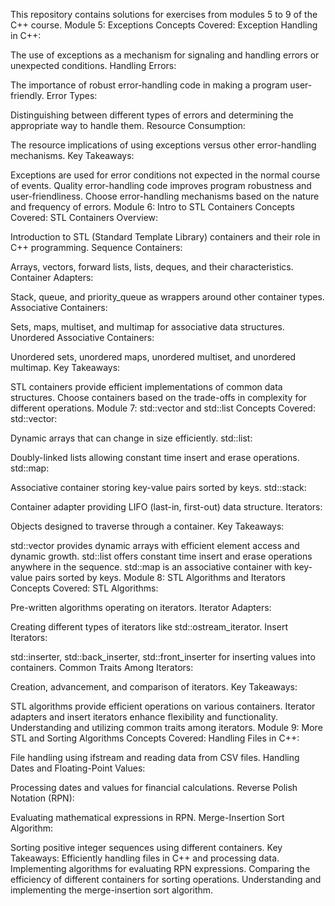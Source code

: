 This repository contains solutions for exercises from modules 5 to 9 of the C++ course.
Module 5: Exceptions
Concepts Covered:
Exception Handling in C++:

The use of exceptions as a mechanism for signaling and handling errors or unexpected conditions.
Handling Errors:

The importance of robust error-handling code in making a program user-friendly.
Error Types:

Distinguishing between different types of errors and determining the appropriate way to handle them.
Resource Consumption:

The resource implications of using exceptions versus other error-handling mechanisms.
Key Takeaways:

Exceptions are used for error conditions not expected in the normal course of events. Quality error-handling code improves program robustness and user-friendliness. Choose error-handling mechanisms based on the nature and frequency of errors.
Module 6: Intro to STL Containers
Concepts Covered:
STL Containers Overview:

Introduction to STL (Standard Template Library) containers and their role in C++ programming.
Sequence Containers:

Arrays, vectors, forward lists, lists, deques, and their characteristics.
Container Adapters:

Stack, queue, and priority_queue as wrappers around other container types.
Associative Containers:

Sets, maps, multiset, and multimap for associative data structures.
Unordered Associative Containers:

Unordered sets, unordered maps, unordered multiset, and unordered multimap.
Key Takeaways:

STL containers provide efficient implementations of common data structures. Choose containers based on the trade-offs in complexity for different operations.
Module 7: std::vector and std::list
Concepts Covered:
std::vector:

Dynamic arrays that can change in size efficiently.
std::list:

Doubly-linked lists allowing constant time insert and erase operations.
std::map:

Associative container storing key-value pairs sorted by keys.
std::stack:

Container adapter providing LIFO (last-in, first-out) data structure.
Iterators:

Objects designed to traverse through a container.
Key Takeaways:

std::vector provides dynamic arrays with efficient element access and dynamic growth. std::list offers constant time insert and erase operations anywhere in the sequence. std::map is an associative container with key-value pairs sorted by keys.
Module 8: STL Algorithms and Iterators
Concepts Covered:
STL Algorithms:

Pre-written algorithms operating on iterators.
Iterator Adapters:

Creating different types of iterators like std::ostream_iterator.
Insert Iterators:

std::inserter, std::back_inserter, std::front_inserter for inserting values into containers.
Common Traits Among Iterators:

Creation, advancement, and comparison of iterators.
Key Takeaways:

STL algorithms provide efficient operations on various containers. Iterator adapters and insert iterators enhance flexibility and functionality. Understanding and utilizing common traits among iterators.
Module 9: More STL and Sorting Algorithms
Concepts Covered:
Handling Files in C++:

File handling using ifstream and reading data from CSV files.
Handling Dates and Floating-Point Values:

Processing dates and values for financial calculations.
Reverse Polish Notation (RPN):

Evaluating mathematical expressions in RPN.
Merge-Insertion Sort Algorithm:

Sorting positive integer sequences using different containers.
Key Takeaways:
Efficiently handling files in C++ and processing data. Implementing algorithms for evaluating RPN expressions. Comparing the efficiency of different containers for sorting operations. Understanding and implementing the merge-insertion sort algorithm.
